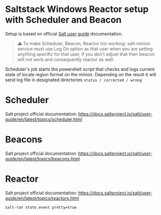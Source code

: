 # Saltstack Windows Reactor setup with Scheduler and Beacon

Setup is based on official [Salt user guide](https://docs.saltproject.io/salt/user-guide/en/latest/index.html) documentation.

> :warning: To make Scheduler, Beacon, Reactor trio working: salt-minion service must use Log On option as that user when you are setting anything specific for that user, if you don't adjust that then beacon will not work and consequently reactor as well.
 
Scheduler's job starts the powershell script that checks and logs current state of locale region format on the minion. Depending on the result it will send log file in designated directories `status / corrected / wrong`

# Scheduler 
Salt project official documentation: https://docs.saltproject.io/salt/user-guide/en/latest/topics/scheduler.html

# Beacons 
Salt project official documentation: https://docs.saltproject.io/salt/user-guide/en/latest/topics/beacons.html

# Reactor
Salt project official documentation: https://docs.saltproject.io/salt/user-guide/en/latest/topics/reactors.html





`salt-run state.event pretty=true`